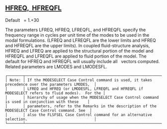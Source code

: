 ## [HFREQ,  HFREQFL](https://help.hexagonmi.com/bundle/MSC_Nastran_2022.4/page/Nastran_Combined_Book/qrg/parameters/TOC.HFREQ.HFREQFL.xhtml)

Default    = 1.+30

The parameters LFREQ, HFREQ, LFREQFL, and HFREQFL specify the frequency range in cycles per unit time of the modes to be used in the modal formulations. (LFREQ and LFREQFL are the lower limits and HFREQ and HFREQFL are the upper limits). In coupled fluid-structure analysis, HFREQ and LFREQ are applied to the structural portion of the model and HFREQFL and LFREQFL are applied to fluid portion of the model. The default for HFREQ and HFREQFL will usually include all   vectors computed. Related parameters are LMODES and LMODESFL.

```text
┌───────┬──────────────────────────────────────────────────────────────────────────────────────────────────┐
│ Note: │ If the MODESELECT Case Control command is used, it takes precedence over the parameters LMODES,  │
│       │ LFREQ and HFREQ (or LMODESFL, LFREQFL and HFREQFL if MODESELECT refers to fluid modes).  For the │
│       │ hierarchy of usage when the MODESELECT Case Control command is used in conjunction with these    │
│       │ parameters, refer to the Remarks in the description of the MODESELECT Case Control command. See  │
│       │ also the FLSFSEL Case Control command for an alternative selection.                              │
└───────┴──────────────────────────────────────────────────────────────────────────────────────────────────┘
```
